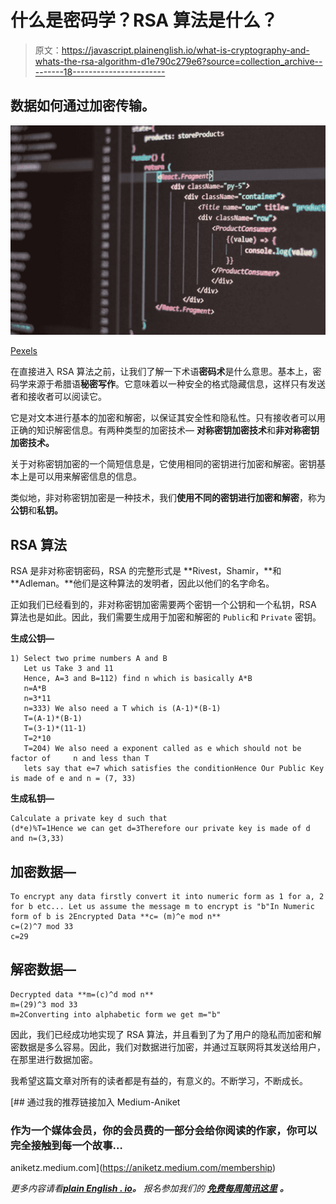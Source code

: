# 什么是密码学？RSA 算法是什么？

> 原文：<https://javascript.plainenglish.io/what-is-cryptography-and-whats-the-rsa-algorithm-d1e790c279e6?source=collection_archive---------18----------------------->

## 数据如何通过加密传输。

![](img/c1a3e6fbe2a619a58be4cf9009bf77c1.png)

[Pexels](https://www.pexels.com/photo/black-screen-with-code-4164418/)

在直接进入 RSA 算法之前，让我们了解一下术语**密码术**是什么意思。基本上，密码学来源于希腊语**秘密写作**。它意味着以一种安全的格式隐藏信息，这样只有发送者和接收者可以阅读它。

它是对文本进行基本的加密和解密，以保证其安全性和隐私性。只有接收者可以用正确的知识解密信息。有两种类型的加密技术— **对称密钥加密技术**和**非对称密钥加密技术。**

关于对称密钥加密的一个简短信息是，它使用相同的密钥进行加密和解密。密钥基本上是可以用来解密信息的信息。

类似地，非对称密钥加密是一种技术，我们**使用不同的密钥进行加密和解密**，称为**公钥**和**私钥。**

## RSA 算法

RSA 是非对称密钥密码，RSA 的完整形式是 **Rivest，Shamir，**和 **Adleman。**他们是这种算法的发明者，因此以他们的名字命名。

正如我们已经看到的，非对称密钥加密需要两个密钥一个公钥和一个私钥，RSA 算法也是如此。因此，我们需要生成用于加密和解密的 `Public`和 `Private` 密钥。

**生成公钥—**

```
1) Select two prime numbers A and B 
   Let us Take 3 and 11
   Hence, A=3 and B=112) find n which is basically A*B
   n=A*B
   n=3*11
   n=333) We also need a T which is (A-1)*(B-1)
   T=(A-1)*(B-1)
   T=(3-1)*(11-1)
   T=2*10
   T=204) We also need a exponent called as e which should not be factor of     n and less than T
   lets say that e=7 which satisfies the conditionHence Our Public Key is made of e and n = (7, 33)
```

**生成私钥—**

```
Calculate a private key d such that 
(d*e)%T=1Hence we can get d=3Therefore our private key is made of d and n=(3,33)
```

## 加密数据—

```
To encrypt any data firstly convert it into numeric form as 1 for a, 2 for b etc... Let us assume the message m to encrypt is "b"In Numeric form of b is 2Encrypted Data **c= (m)^e mod n** 
c=(2)^7 mod 33
c=29
```

## 解密数据—

```
Decrypted data **m=(c)^d mod n** 
m=(29)^3 mod 33
m=2Converting into alphabetic form we get m="b"
```

因此，我们已经成功地实现了 RSA 算法，并且看到了为了用户的隐私而加密和解密数据是多么容易。因此，我们对数据进行加密，并通过互联网将其发送给用户，在那里进行数据加密。

我希望这篇文章对所有的读者都是有益的，有意义的。不断学习，不断成长。

[](https://aniketz.medium.com/membership) [## 通过我的推荐链接加入 Medium-Aniket

### 作为一个媒体会员，你的会员费的一部分会给你阅读的作家，你可以完全接触到每一个故事…

aniketz.medium.com](https://aniketz.medium.com/membership) 

*更多内容请看*[***plain English . io***](http://plainenglish.io/)***。*** *报名参加我们的* [***免费每周简讯这里***](http://newsletter.plainenglish.io/) ***。***
